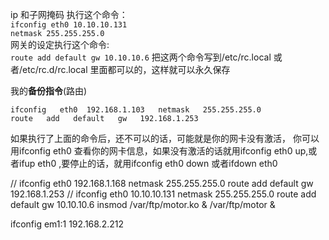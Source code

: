 

ip   和子网掩码   执行这个命令：<br>
	<code>ifconfig   eth0   10.10.10.131   netmask   255.255.255.0 </code><br>
网关的设定执行这个命令:<br>
	<code>route   add   default   gw   10.10.10.6</code> 
把这两个命令写到/etc/rc.local   或者/etc/rc.d/rc.local   里面都可以的，这样就可以永久保存


我的<b>备份指令</b>(路由)

	ifconfig   eth0  192.168.1.103   netmask   255.255.255.0
 	route   add   default   gw   192.168.1.253



如果执行了上面的命令后，还不可以的话，可能就是你的网卡没有激活， 
你可以用ifconfig   eth0   查看你的网卡信息，如果没有激活的话就用ifconfig   eth0   up,或者ifup   eth0   ,要停止的话，就用ifconfig   eth0   down   或者ifdown   eth0

//
ifconfig   eth0   192.168.1.168   netmask   255.255.255.0
route   add   default   gw   192.168.1.253
//
ifconfig   eth0   10.10.10.131   netmask   255.255.255.0
route   add   default   gw   10.10.10.6
insmod /var/ftp/motor.ko &
/var/ftp/motor &

ifconfig em1:1 192.168.2.212

